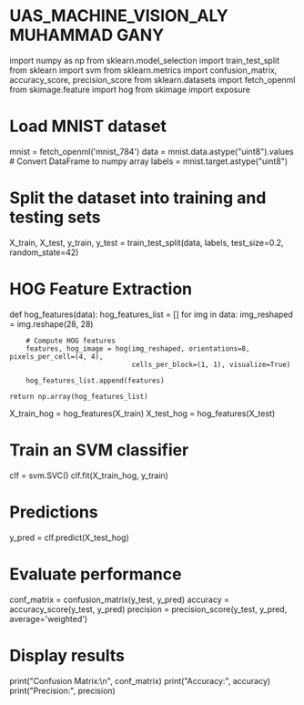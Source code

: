 # UAS_MACHINE_VISION_ALY MUHAMMAD GANY

import numpy as np
from sklearn.model_selection import train_test_split
from sklearn import svm
from sklearn.metrics import confusion_matrix, accuracy_score, precision_score
from sklearn.datasets import fetch_openml
from skimage.feature import hog
from skimage import exposure

# Load MNIST dataset
mnist = fetch_openml('mnist_784')
data = mnist.data.astype("uint8").values  # Convert DataFrame to numpy array
labels = mnist.target.astype("uint8")

# Split the dataset into training and testing sets
X_train, X_test, y_train, y_test = train_test_split(data, labels, test_size=0.2, random_state=42)

# HOG Feature Extraction
def hog_features(data):
    hog_features_list = []
    for img in data:
        img_reshaped = img.reshape(28, 28)
        
        # Compute HOG features
        features, hog_image = hog(img_reshaped, orientations=8, pixels_per_cell=(4, 4),
                                  cells_per_block=(1, 1), visualize=True)
        
        hog_features_list.append(features)
    
    return np.array(hog_features_list)

X_train_hog = hog_features(X_train)
X_test_hog = hog_features(X_test)

# Train an SVM classifier
clf = svm.SVC()
clf.fit(X_train_hog, y_train)

# Predictions
y_pred = clf.predict(X_test_hog)

# Evaluate performance
conf_matrix = confusion_matrix(y_test, y_pred)
accuracy = accuracy_score(y_test, y_pred)
precision = precision_score(y_test, y_pred, average='weighted')

# Display results
print("Confusion Matrix:\n", conf_matrix)
print("Accuracy:", accuracy)
print("Precision:", precision)
